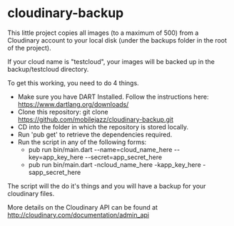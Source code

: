 cloudinary-backup
=================

This little project copies all images (to a maximum of 500) from a Cloudinary account to your local disk (under the backups folder in the root of the project).

If your cloud name is "testcloud", your images will be backed up in the backup/testcloud directory.

To get this working, you need to do 4 things.

* Make sure you have DART Installed. Follow the instructions here: https://www.dartlang.org/downloads/
* Clone this repository: git clone https://github.com/mobilejazz/cloudinary-backup.git
* CD into the folder in which the repository is stored locally.
* Run 'pub get' to retrieve the dependencies required.
* Run the script in any of the following forms:
	- pub run bin/main.dart --name=cloud_name_here --key=app_key_here --secret=app_secret_here
	- pub run bin/main.dart -ncloud_name_here -kapp_key_here -sapp_secret_here

The script will the do it's things and you will have a backup for your cloudinary files.

More details on the Cloudinary API can be found at http://cloudinary.com/documentation/admin_api